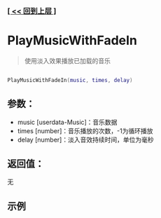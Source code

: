 ### [[ << 回到上层 ]](index.md)

# PlayMusicWithFadeIn

> 使用淡入效果播放已加载的音乐

```lua

PlayMusicWithFadeIn(music, times, delay)

```

## 参数：

+ music [userdata-Music]：音乐数据
+ times [number]：音乐播放的次数，-1为循环播放
+ delay [number]：淡入音效持续时间，单位为毫秒

## 返回值：

无

## 示例

```lua

```